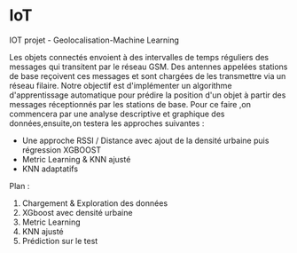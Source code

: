 # IoT
IOT projet - Geolocalisation-Machine Learning



Les objets connectés envoient à des intervalles de temps réguliers des messages qui transitent par le réseau GSM. Des antennes appelées stations de base reçoivent ces messages et sont chargées de les transmettre via un réseau filaire. Notre objectif est d'implémenter un algorithme d'apprentissage automatique pour prédire la position d'un objet à partir des messages réceptionnés par les stations de base. Pour ce faire ,on commencera par une analyse descriptive et graphique des données,ensuite,on testera les approches suivantes :


* Une approche RSSI / Distance avec ajout de la densité urbaine puis régression XGBOOST
* Metric Learning & KNN ajusté
* KNN adaptatifs

Plan :
1. Chargement & Exploration des données
2. XGboost avec densité urbaine
3. Metric Learning
4. KNN ajusté
5. Prédiction sur le test

